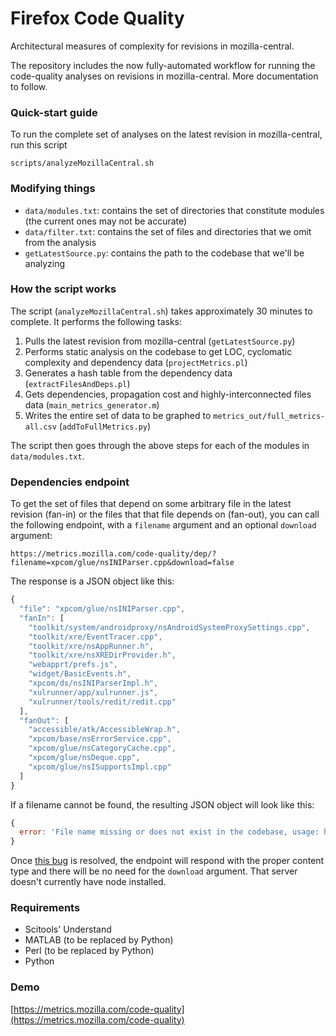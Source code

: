 # Firefox Code Quality
Architectural measures of complexity for revisions in mozilla-central.

The repository includes the now fully-automated workflow for running the code-quality analyses on revisions in mozilla-central.  More documentation to follow.

### Quick-start guide

To run the complete set of analyses on the latest revision in mozilla-central, run this script

```
scripts/analyzeMozillaCentral.sh 
```

### Modifying things
* ``data/modules.txt``: contains the set of directories that constitute modules (the current ones may not be accurate)
* ``data/filter.txt``: contains the set of files and directories that we omit from the analysis
* ``getLatestSource.py``: contains the path to the codebase that we'll be analyzing

### How the script works
The script (``analyzeMozillaCentral.sh``) takes approximately 30 minutes to complete. It performs the following tasks:

1. Pulls the latest revision from mozilla-central (``getLatestSource.py``)
2. Performs static analysis on the codebase to get LOC, cyclomatic complexity and dependency data (``projectMetrics.pl``)
3. Generates a hash table from the dependency data (``extractFilesAndDeps.pl``)
4. Gets dependencies, propagation cost and highly-interconnected files data (``main_metrics_generator.m``)
5. Writes the entire set of data to be graphed to ``metrics_out/full_metrics-all.csv`` (``addToFullMetrics.py``)

The script then goes through the above steps for each of the modules in ``data/modules.txt``.

### Dependencies endpoint

To get the set of files that depend on some arbitrary file in the latest revision (fan-in) or the files that that file depends on (fan-out), you can call the following endpoint, with a ``filename`` argument and an optional ``download`` argument:

``https://metrics.mozilla.com/code-quality/dep/?filename=xpcom/glue/nsINIParser.cpp&download=false``

The response is a JSON object like this:

```javascript
{
  "file": "xpcom/glue/nsINIParser.cpp",
  "fanIn": [
    "toolkit/system/androidproxy/nsAndroidSystemProxySettings.cpp",
    "toolkit/xre/EventTracer.cpp",
    "toolkit/xre/nsAppRunner.h",
    "toolkit/xre/nsXREDirProvider.h",
    "webapprt/prefs.js",
    "widget/BasicEvents.h",
    "xpcom/ds/nsINIParserImpl.h",
    "xulrunner/app/xulrunner.js",
    "xulrunner/tools/redit/redit.cpp"
  ],
  "fanOut": [
    "accessible/atk/AccessibleWrap.h",
    "xpcom/base/nsErrorService.cpp",
    "xpcom/glue/nsCategoryCache.cpp",
    "xpcom/glue/nsDeque.cpp",
    "xpcom/glue/nsISupportsImpl.cpp"
  ]
}
```

If a filename cannot be found, the resulting JSON object will look like this:

```javascript
{
  error: 'File name missing or does not exist in the codebase, usage: https://metrics.mozilla.com/code-quality/dep/?filename=xpcom/glue/nsINIParser.cpp'
}
```

Once [this bug](https://bugzilla.mozilla.org/show_bug.cgi?id=1196279) is resolved, the endpoint will respond with the proper content type and there will be no need for the ``download`` argument. That server doesn't currently have node installed.


### Requirements

* Scitools' Understand
* MATLAB (to be replaced by Python)
* Perl (to be replaced by Python)
* Python

### Demo
[https://metrics.mozilla.com/code-quality](https://metrics.mozilla.com/code-quality)
